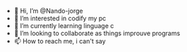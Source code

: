 - 👋 Hi, I’m @Nando-jorge
- 👀 I’m interested in codify my pc
- 🌱 I’m currently learning linguage c
- 💞️ I’m looking to collaborate as things improuve programs
- 📫 How to reach me, i can't say

<!---
Nando-jorge/Nando-jorge is a ✨ special ✨ repository because its `README.md` (this file) appears on your GitHub profile.
You can click the Preview link to take a look at your changes.
--->
